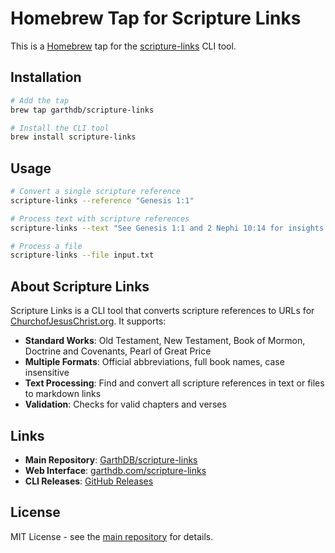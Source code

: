# Homebrew Tap for Scripture Links

This is a [Homebrew](https://brew.sh/) tap for the [scripture-links](https://github.com/GarthDB/scripture-links) CLI tool.

## Installation

```bash
# Add the tap
brew tap garthdb/scripture-links

# Install the CLI tool
brew install scripture-links
```

## Usage

```bash
# Convert a single scripture reference
scripture-links --reference "Genesis 1:1"

# Process text with scripture references
scripture-links --text "See Genesis 1:1 and 2 Nephi 10:14 for insights."

# Process a file
scripture-links --file input.txt
```

## About Scripture Links

Scripture Links is a CLI tool that converts scripture references to URLs for [ChurchofJesusChrist.org](https://www.churchofjesuschrist.org/study/scriptures). It supports:

- **Standard Works**: Old Testament, New Testament, Book of Mormon, Doctrine and Covenants, Pearl of Great Price
- **Multiple Formats**: Official abbreviations, full book names, case insensitive
- **Text Processing**: Find and convert all scripture references in text or files to markdown links
- **Validation**: Checks for valid chapters and verses

## Links

- **Main Repository**: [GarthDB/scripture-links](https://github.com/GarthDB/scripture-links)
- **Web Interface**: [garthdb.com/scripture-links](https://garthdb.com/scripture-links/)
- **CLI Releases**: [GitHub Releases](https://github.com/GarthDB/scripture-links/releases)

## License

MIT License - see the [main repository](https://github.com/GarthDB/scripture-links) for details.
